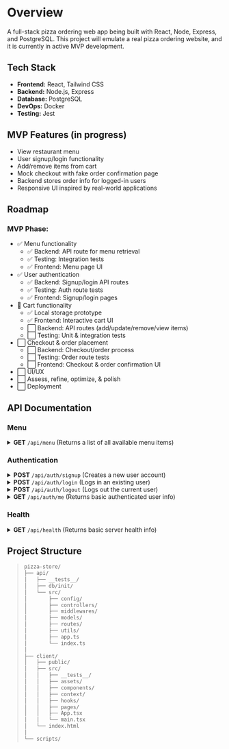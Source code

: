 # Overview

A full-stack pizza ordering web app being built with React, Node, Express, and PostgreSQL. This project will emulate a real pizza ordering website, and it is currently in active MVP development.

## Tech Stack

- **Frontend:** React, Tailwind CSS
- **Backend:** Node.js, Express
- **Database:** PostgreSQL
- **DevOps:** Docker
- **Testing:** Jest

## MVP Features (in progress)

- View restaurant menu
- User signup/login functionality
- Add/remove items from cart
- Mock checkout with fake order confirmation page
- Backend stores order info for logged-in users
- Responsive UI inspired by real-world applications

## Roadmap

### MVP Phase:

- ✅ Menu functionality
    - ✅ Backend: API route for menu retrieval
    - ✅ Testing: Integration tests
    - ✅ Frontend: Menu page UI
- ✅ User authentication
    - ✅ Backend: Signup/login API routes
    - ✅ Testing: Auth route tests
    - ✅ Frontend: Signup/login pages
- 🔄 Cart functionality
    - ✅ Local storage prototype
    - ✅ Frontend: Interactive cart UI
    - ⬜ Backend: API routes (add/update/remove/view items)
    - ⬜ Testing: Unit & integration tests
- ⬜ Checkout & order placement
    - ⬜ Backend: Checkout/order process
    - ⬜ Testing: Order route tests
    - ⬜ Frontend: Checkout & order confirmation UI
- ⬜ UI/UX
- ⬜ Assess, refine, optimize, & polish
- ⬜ Deployment

## API Documentation

### Menu

<details>
	<summary>
		<b>GET</b>
		<code>/api/menu</code>
		(Returns a list of all available menu items)
	</summary>

#### Parameters

> None

#### Headers

> None

#### Responses

> | HTTP Code | Content-Type       | Response                      |
> | --------- | ------------------ | ----------------------------- |
> | `200`     | `application/json` | Array of menu items           |
> | `500`     | `application/json` | Failed to retrieve menu items |

#### Example Response

> ```json
> [
> 	{
> 		"id": 1,
> 		"name": "Cheese Pizza",
> 		"description": "Three-cheese blend of mozzarella, provolone, and parmesan.",
> 		"price": "8.99",
> 		"category": "pizza",
> 		"image_url": null,
> 		"created_at": "2025-06-09T05:55:02.997Z"
> 	},
> 	{
> 		"id": 2,
> 		"name": "Pepperoni Pizza",
> 		"description": "Crisp pepperoni, mozzarella, provolone, and parmesan.",
> 		"price": "9.99",
> 		"category": "pizza",
> 		"image_url": null,
> 		"created_at": "2025-06-09T05:55:02.997Z"
> 	}
> ]
> ```

---

</details>

### Authentication

<details>
	<summary>
		<b>POST</b>
		<code>/api/auth/signup</code>
		(Creates a new user account)
	</summary>

#### Parameters

> | Name     | Type     | Data Type | Description              |
> | -------- | -------- | --------- | ------------------------ |
> | username | required | string    | Desired username         |
> | email    | required | string    | Email for the account    |
> | password | required | string    | Password for the account |

#### Headers

> | Name         | Value            | Required | Description            |
> | ------------ | ---------------- | -------- | ---------------------- |
> | Content-Type | application/json | Yes      | Must be JSON formatted |

#### Responses

> | HTTP Code | Content-Type       | Response        |
> | --------- | ------------------ | --------------- |
> | `201`     | `application/json` | id and username |
> | `400`     | `application/json` | Missing fields  |
> | `500`     | `application/json` | Signup failed   |

#### Example Request

> ```json
> {
> 	"username": "john_doe",
> 	"email": "john_doe@example.com",
> 	"password": "securePassword123"
> }
> ```

#### Example Response

> ```json
> {
> 	"id": 1,
> 	"username": "john_doe"
> }
> ```

---

</details>

<details>
	<summary>
		<b>POST</b>
		<code>/api/auth/login</code>
		(Logs in an existing user)
	</summary>

#### Parameters

> | Name     | Type     | Data Type | Description         |
> | -------- | -------- | --------- | ------------------- |
> | email    | required | string    | Registered email    |
> | password | required | string    | Associated password |

#### Headers

> | Name         | Value            | Required | Description            |
> | ------------ | ---------------- | -------- | ---------------------- |
> | Content-Type | application/json | Yes      | Must be JSON formatted |

#### Responses

> | HTTP Code | Content-Type       | Response            |
> | --------- | ------------------ | ------------------- |
> | `200`     | `application/json` | id and username     |
> | `400`     | `application/json` | Missing credentials |
> | `401`     | `application/json` | Invalid credentials |
> | `500`     | `application/json` | Login failed        |

#### Example Request

> ```json
> {
> 	"email": "john_doe@example.com",
> 	"password": "securePassword123"
> }
> ```

#### Example Response

> ```json
> {
> 	"id": 1,
> 	"username": "john_doe"
> }
> ```

---

</details>

<details>
	<summary>
		<b>POST</b>
		<code>/api/auth/logout</code>
		(Logs out the current user)
	</summary>

#### Parameters

> None

#### Headers

> | Name   | Value           | Required | Description                           |
> | ------ | --------------- | -------- | ------------------------------------- |
> | Cookie | token=JWT_TOKEN | Yes      | Must contain a valid token from login |

#### Responses

> | HTTP Code | Content-Type       | Response      |
> | --------- | ------------------ | ------------- |
> | `200`     | `application/json` | Logged out    |
> | `401`     | `application/json` | Unauthorized  |
> | `500`     | `application/json` | Logout failed |

---

</details>

<details>
	<summary>
		<b>GET</b>
		<code>/api/auth/me</code>
		(Returns basic authenticated user info)
	</summary>

#### Parameters

> None

#### Headers

> | Name   | Value           | Required | Description                           |
> | ------ | --------------- | -------- | ------------------------------------- |
> | Cookie | token=JWT_TOKEN | Yes      | Must contain a valid token from login |

#### Responses

> | HTTP Code | Content-Type       | Response        |
> | --------- | ------------------ | --------------- |
> | `200`     | `application/json` | id and username |
> | `401`     | `application/json` | Unauthorized    |

#### Example Response

> ```json
> {
> 	"id": 1,
> 	"username": "john_doe"
> }
> ```

---

</details>

### Health

<details>
	<summary>
		<b>GET</b>
		<code>/api/health</code>
		(Returns basic server health info)
	</summary>

#### Parameters

> None

#### Headers

> None

#### Responses

> | HTTP Code | Content-Type       | Response                         |
> | --------- | ------------------ | -------------------------------- |
> | `200`     | `application/json` | Health status and server metrics |
> | `500`     | `application/json` | Unexpected internal error        |

#### Example Response

> ```json
> {
> 	"status": "ok",
> 	"timestamp": 1718149634291,
> 	"uptime": 5234.1991027
> }
> ```

---

</details>

## Project Structure

> ```bash
> pizza-store/
> ├── api/
> │   ├── __tests__/
> │   ├── db/init/
> │   └── src/
> │       ├── config/
> │       ├── controllers/
> │       ├── middlewares/
> │       ├── models/
> │       ├── routes/
> │       ├── utils/
> │       ├── app.ts
> │       └── index.ts
> │
> ├── client/
> │   ├── public/
> │   ├── src/
> │   │   ├── __tests__/
> │   │   ├── assets/
> │   │   ├── components/
> │   │   ├── context/
> │   │   ├── hooks/
> │   │   ├── pages/
> │   │   ├── App.tsx
> │   │   └── main.tsx
> │   └── index.html
> │
> └── scripts/
> ```
